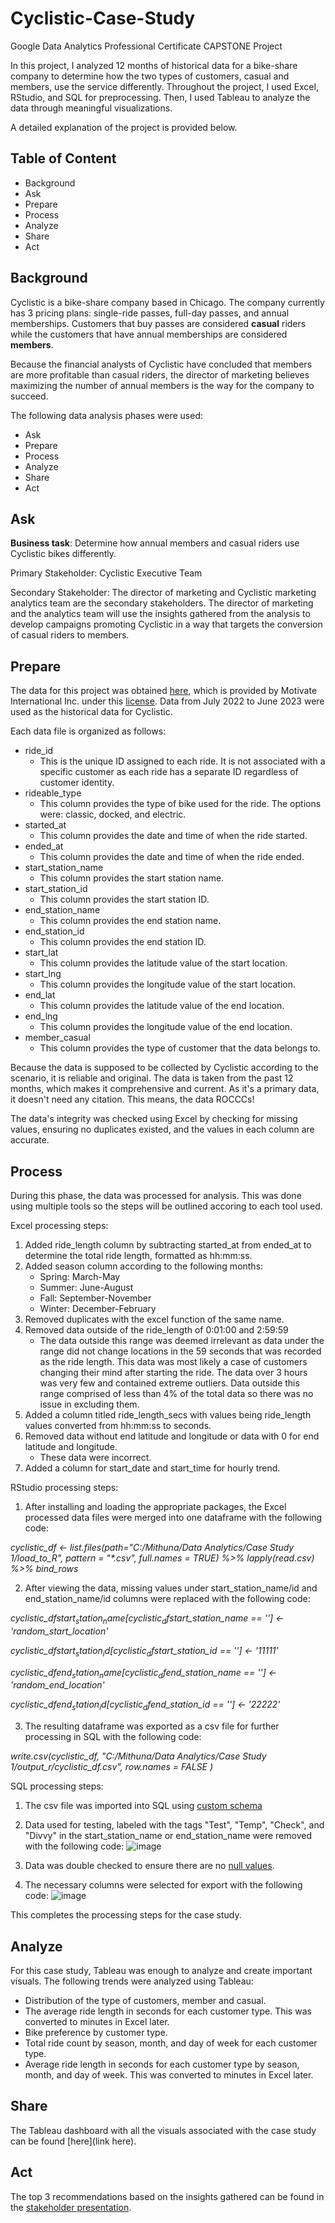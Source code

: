 # Cyclistic-Case-Study
Google Data Analytics Professional Certificate CAPSTONE Project

In this project, I analyzed 12 months of historical data for a bike-share company to determine how the two types of customers, casual and members, use the service differently. Throughout the project, I used Excel, RStudio, and SQL for preprocessing. Then, I used Tableau to analyze the data through meaningful visualizations. 

A detailed explanation of the project is provided below. 

## Table of Content
* Background
* Ask
* Prepare
* Process
* Analyze
* Share
* Act
  
## Background
Cyclistic is a bike-share company based in Chicago. The company currently has 3 pricing plans: single-ride passes, full-day passes, and annual memberships. Customers that buy passes are considered **casual** riders while the customers that have annual memberships are considered **members**. 

Because the financial analysts of Cyclistic have concluded that members are more profitable than casual riders, the director of marketing believes maximizing the number of annual members is the way for the company to succeed. 

The following data analysis phases were used:
* Ask
* Prepare
* Process
* Analyze
* Share
* Act

## Ask 
**Business task**: Determine how annual members and casual riders use Cyclistic bikes differently. 

Primary Stakeholder: Cyclistic Executive Team

Secondary Stakeholder: The director of marketing and Cyclistic marketing analytics team are the secondary stakeholders. The director of marketing and the analytics team will use the insights gathered from the analysis to develop campaigns promoting Cyclistic in a way that targets the conversion of casual riders to members. 

## Prepare
The data for this project was obtained [here](https://divvy-tripdata.s3.amazonaws.com/index.html), which is provided by Motivate International Inc. under this [license](https://ride.divvybikes.com/data-license-agreement). Data from July 2022 to June 2023 were used as the historical data for Cyclistic. 

Each data file is organized as follows:
* ride_id
    * This is the unique ID assigned to each ride. It is not associated with a specific customer as each ride has a separate ID regardless of customer identity. 
* rideable_type
    * This column provides the type of bike used for the ride. The options were: classic, docked, and electric. 
* started_at
    * This column provides the date and time of when the ride started. 
* ended_at
    * This column provides the date and time of when the ride ended. 
* start_station_name
    * This column provides the start station name.
* start_station_id
    * This column provides the start station ID.
* end_station_name
    * This column provides the end station name.
* end_station_id
    * This column provides the end station ID.
* start_lat
    * This column provides the latitude value of the start location.
* start_lng
    * This column provides the longitude value of the start location.
* end_lat
    * This column provides the latitude value of the end location.
* end_lng
    * This column provides the longitude value of the end location.
* member_casual
    * This column provides the type of customer that the data belongs to.

Because the data is supposed to be collected by Cyclistic according to the scenario, it is reliable and original. The data is taken from the past 12 months, which makes it comprehensive and current. As it's a primary data, it doesn't need any citation. This means, the data ROCCCs!

The data's integrity was checked using Excel by checking for missing values, ensuring no duplicates existed, and the values in each column are accurate. 

## Process
During this phase, the data was processed for analysis. This was done using multiple tools so the steps will be outlined accoring to each tool used. 

Excel processing steps:
1) Added ride_length column by subtracting started_at from ended_at to determine the total ride length, formatted as hh:mm:ss.
2) Added season column according to the following months:
   * Spring: March-May
   * Summer: June-August
   * Fall: September-November
   * Winter: December-February
3) Removed duplicates with the excel function of the same name.
4) Removed data outside of the ride_length of 0:01:00 and 2:59:59
   * The data outside this range was deemed irrelevant as data under the range did not change locations in the 59 seconds that was recorded as the ride length. This data was most likely a case of customers changing their mind after starting the ride. The data over 3 hours was very few and contained extreme outliers. Data outside this range comprised of less than 4% of the total data so there was no issue in excluding them.
5) Added a column titled ride_length_secs with values being ride_length values converted from hh:mm:ss to seconds. 
6) Removed data without end latitude and longitude or data with 0 for end latitude and longitude.
   * These data were incorrect.
7) Added a column for start_date and start_time for hourly trend.

RStudio processing steps:
1) After installing and loading the appropriate packages, the Excel processed data files were merged into one dataframe with the following code: 

_cyclistic_df <- list.files(path="C:/Mithuna/Data Analytics/Case Study 1/load_to_R", pattern = "*.csv", full.names = TRUE) %>% 
    lapply(read.csv) %>% 
    bind_rows_

2) After viewing the data, missing values under start_station_name/id and end_station_name/id columns were replaced with the following code:

_cyclistic_df$start_station_name[cyclistic_df$start_station_name == ''] <-'random_start_location'_

_cyclistic_df$start_station_id[cyclistic_df$start_station_id == ''] <- '11111'_

_cyclistic_df$end_station_name[cyclistic_df$end_station_name == ''] <- 'random_end_location'_

_cyclistic_df$end_station_id[cyclistic_df$end_station_id == ''] <- '22222'_

3) The resulting dataframe was exported as a csv file for further processing in SQL with the following code:

_write.csv(cyclistic_df, "C:/Mithuna/Data Analytics/Case Study 1/output_r/cyclistic_df.csv", row.names = FALSE )_

SQL processing steps:
1) The csv file was imported into SQL using [custom schema](https://github.com/Mithuna333/Cyclistic-Case-Study/blob/main/SQL%20Custom%20Schema)

2) Data used for testing, labeled with the tags "Test", "Temp", "Check", and "Divvy" in the start_station_name or end_station_name were removed with the following code:
![image](https://github.com/Mithuna333/Cyclistic-Case-Study/assets/141884378/2083b487-6192-4f6d-affd-f23f802f183a)

3) Data was double checked to ensure there are no [null values](https://github.com/Mithuna333/Cyclistic-Case-Study/blob/main/SQL%20Checking%20Null%20Values).

4) The necessary columns were selected for export with the following code:
![image](https://github.com/Mithuna333/Cyclistic-Case-Study/assets/141884378/f743ecdb-aeca-4ee3-a10c-8bb6ddcbdc1f)

This completes the processing steps for the case study. 

## Analyze
For this case study, Tableau was enough to analyze and create important visuals. The following trends were analyzed using Tableau:
* Distribution of the type of customers, member and casual.
* The average ride length in seconds for each customer type. This was converted to minutes in Excel later.
* Bike preference by customer type.
* Total ride count by season, month, and day of week for each customer type.
* Average ride length in seconds for each customer type by season, month, and day of week. This was converted to minutes in Excel later.

## Share
The Tableau dashboard with all the visuals associated with the case study can be found [here](link here).

## Act
The top 3 recommendations based on the insights gathered can be found in the [stakeholder presentation](https://github.com/Mithuna333/Cyclistic-Case-Study/blob/main/Cyclistic%20Bike%20Share.pptx).
